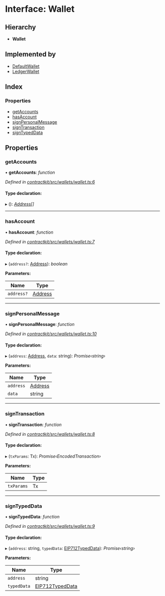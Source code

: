# Interface: Wallet

## Hierarchy

* **Wallet**

## Implemented by

* [DefaultWallet](../classes/_wallets_default_wallet_.defaultwallet.md)
* [LedgerWallet](../classes/_wallets_ledger_wallet_.ledgerwallet.md)

## Index

### Properties

* [getAccounts](_wallets_wallet_.wallet.md#getaccounts)
* [hasAccount](_wallets_wallet_.wallet.md#hasaccount)
* [signPersonalMessage](_wallets_wallet_.wallet.md#signpersonalmessage)
* [signTransaction](_wallets_wallet_.wallet.md#signtransaction)
* [signTypedData](_wallets_wallet_.wallet.md#signtypeddata)

## Properties

###  getAccounts

• **getAccounts**: *function*

*Defined in [contractkit/src/wallets/wallet.ts:6](https://github.com/celo-org/celo-monorepo/blob/master/packages/contractkit/src/wallets/wallet.ts#L6)*

#### Type declaration:

▸ (): *[Address](../modules/_base_.md#address)[]*

___

###  hasAccount

• **hasAccount**: *function*

*Defined in [contractkit/src/wallets/wallet.ts:7](https://github.com/celo-org/celo-monorepo/blob/master/packages/contractkit/src/wallets/wallet.ts#L7)*

#### Type declaration:

▸ (`address?`: [Address](../modules/_base_.md#address)): *boolean*

**Parameters:**

Name | Type |
------ | ------ |
`address?` | [Address](../modules/_base_.md#address) |

___

###  signPersonalMessage

• **signPersonalMessage**: *function*

*Defined in [contractkit/src/wallets/wallet.ts:10](https://github.com/celo-org/celo-monorepo/blob/master/packages/contractkit/src/wallets/wallet.ts#L10)*

#### Type declaration:

▸ (`address`: [Address](../modules/_base_.md#address), `data`: string): *Promise‹string›*

**Parameters:**

Name | Type |
------ | ------ |
`address` | [Address](../modules/_base_.md#address) |
`data` | string |

___

###  signTransaction

• **signTransaction**: *function*

*Defined in [contractkit/src/wallets/wallet.ts:8](https://github.com/celo-org/celo-monorepo/blob/master/packages/contractkit/src/wallets/wallet.ts#L8)*

#### Type declaration:

▸ (`txParams`: Tx): *Promise‹EncodedTransaction›*

**Parameters:**

Name | Type |
------ | ------ |
`txParams` | Tx |

___

###  signTypedData

• **signTypedData**: *function*

*Defined in [contractkit/src/wallets/wallet.ts:9](https://github.com/celo-org/celo-monorepo/blob/master/packages/contractkit/src/wallets/wallet.ts#L9)*

#### Type declaration:

▸ (`address`: string, `typedData`: [EIP712TypedData](_utils_sign_typed_data_utils_.eip712typeddata.md)): *Promise‹string›*

**Parameters:**

Name | Type |
------ | ------ |
`address` | string |
`typedData` | [EIP712TypedData](_utils_sign_typed_data_utils_.eip712typeddata.md) |
